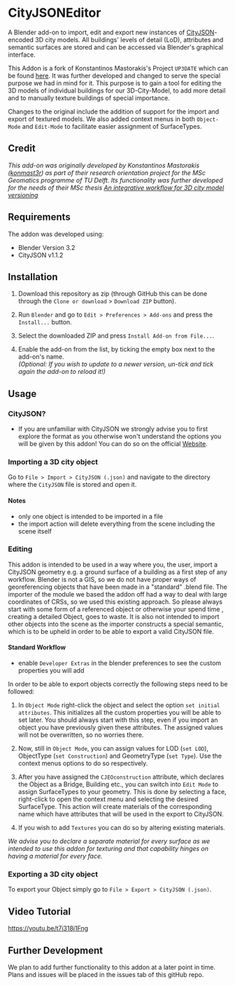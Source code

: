 # CityJSONEditor

A Blender add-on to import, edit and export new instances of [CityJSON](http://cityjson.org)-encoded 3D city models. All buildings' levels of detail (LoD), attributes and semantic surfaces are stored and can be accessed via Blender's graphical interface.

This Addon is a fork of Konstantinos Mastorakis's Project `UP3DATE` which can be found [here](https://github.com/cityjson/Up3date). It was further developed and changed to serve the special purpose we had in mind for it. This purpose is to gain a tool for editing the 3D models of individual buildings for our 3D-City-Model, to add more detail and to manually texture buildings of special importance. 

Changes to the original include the addition of support for the import and export of textured models. We also added context menus in both `Object-Mode` and `Edit-Mode` to facilitate easier assignment of SurfaceTypes.

## Credit

*This add-on was originally developed by Konstantinos Mastorakis ([konmast3r](https://github.com/konmast3r/)) as part of their research orientation project for the MSc Geomatics programme of TU Delft. Its functionality was further developed for the needs of their MSc thesis [An integrative workflow for 3D city model versioning](http://resolver.tudelft.nl/uuid:a7f7f0c8-7a34-454e-973a-d55f5b8b0dfe)*

## Requirements

The addon was developed using:

- Blender Version 3.2
- CityJSON v1.1.2


## Installation

1. Download this repository as zip (through GitHub this can be done through the `Clone or download` > `Download ZIP` button).

2. Run `Blender` and go to `Edit > Preferences > Add-ons` and press the `Install...` button.

3. Select the downloaded ZIP and press `Install Add-on from File...`.

4. Enable the add-on from the list, by ticking the empty box next to the add-on's name.<br>
*(Optional: If you wish to update to a newer version, un-tick and tick again the add-on to reload it!)*


## Usage

### CityJSON?

- If you are unfamiliar with CityJSON we strongly advise you to first explore the format as you otherwise won't understand the options you will be given by this addon! You can do so on the official [Website](https://www.cityjson.org/).


### Importing a 3D city object

Go to `File > Import > CityJSON (.json)` and navigate to the directory where the `CityJSON` file is stored and open it.

#### Notes

- only one object is intended to be imported in a file
- the import action will delete everything from the scene including the scene itself

### Editing

This addon is intended to be used in a way where you, the user, import a CityJSON geometry e.g. a ground surface of a building as a first step of any workflow. Blender is not a GIS, so we do not have proper ways of georeferencing objects that have been made in a "standard" .blend file. The importer of the module we based the addon off had a way to deal with large coordinates of CRSs, so we used this existing approach. So please always start with some form of a referenced object or otherwise your spend time , creating a detailed Object, goes to waste.
It is also not intended to import other objects into the scene as the importer constructs a special semantic, which is to be upheld in order to be able to export a valid CityJSON file.

#### Standard Workflow

- enable `Developer Extras` in the blender preferences to see the custom properties you will add

In order to be able to export objects correctly the following steps need to be followed:

1. In `Object Mode` right-click the object and select the option `set initial attributes`.
This initializes all the custom properties you will be able to set later. You should always start with this step, even if you import an object you have previously given these attributes. The assigned values will not be overwritten, so no worries there.

2. Now, still in `Object Mode`, you can assign values for LOD (`set LOD`), ObjectType (`set Construction`) and GeometryType (`set Type`). Use the context menus options to do so respectively. 

3. After you have assigned the `CJEOconstruction` attribute, which declares the Object as a Bridge, Building etc., you can switch into `Edit Mode` to assign SurfaceTypes to your geometry. This is done by selecting a face, right-click to open the context menu and selecting the desired SurfaceType.
This action will create materials of the corresponding name which have attributes that will be used in the export to CityJSON.

4. If you wish to add `Textures` you can do so by altering existing materials. 

*We advise you to declare a separate material for every surface as we intended to use this addon for texturing and that capability hinges on having a material for every face.*

### Exporting a 3D city object

To export your Object simply go to `File > Export > CityJSON (.json)`.

## Video Tutorial

https://youtu.be/t7i318j1Fng


## Further Development

We plan to add further functionality to this addon at a later point in time. Plans and issues will be placed in the issues tab of this gitHub repo.
